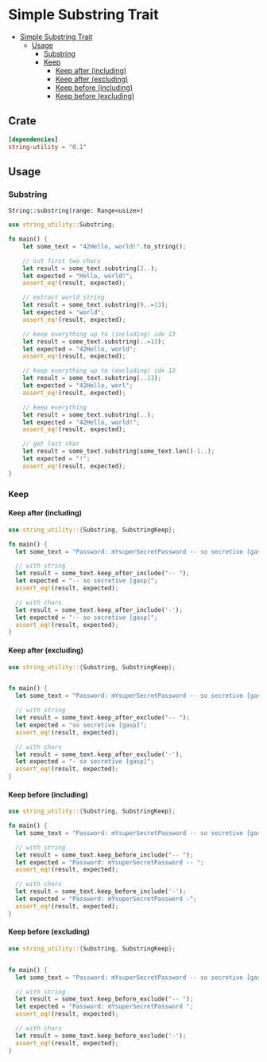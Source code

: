 # Simple Substring Trait

<!-- TOC -->
* [Simple Substring Trait](#simple-substring-trait)
  * [Usage](#usage)
    * [Substring](#substring)
    * [Keep](#keep)
      * [Keep after (including)](#keep-after--including-)
      * [Keep after (excluding)](#keep-after--excluding-)
      * [Keep before (including)](#keep-before--including-)
      * [Keep before (excluding)](#keep-before--excluding-)
<!-- TOC -->

## Crate

```toml
[dependencies]
string-utility = "0.1"
```

## Usage

### Substring

`String::substring(range: Range<usize>)`

```rust
use string_utility::Substring;

fn main() {
    let some_text = "42Hello, world!".to_string();

    // cut first two chars
    let result = some_text.substring(2..);
    let expected = "Hello, world!";
    assert_eq!(result, expected);

    // extract world string
    let result = some_text.substring(9..=13);
    let expected = "world";
    assert_eq!(result, expected);

    // keep everything up to (including) idx 13
    let result = some_text.substring(..=13);
    let expected = "42Hello, world";
    assert_eq!(result, expected);

    // keep everything up to (excluding) idx 13
    let result = some_text.substring(..13);
    let expected = "42Hello, worl";
    assert_eq!(result, expected);

    // keep everything
    let result = some_text.substring(..);
    let expected = "42Hello, world!";
    assert_eq!(result, expected);

    // get last char
    let result = some_text.substring(some_text.len()-1..);
    let expected = "!";
    assert_eq!(result, expected);
}
```


### Keep

#### Keep after (including)

```rust
use string_utility::{Substring, SubstringKeep};

fn main() {
  let some_text = "Password: mYsuperSecretPassword -- so secretive [gasp]".to_string();

  // with string
  let result = some_text.keep_after_include("-- ");
  let expected = "-- so secretive [gasp]";
  assert_eq!(result, expected);

  // with chars
  let result = some_text.keep_after_include('-');
  let expected = "-- so secretive [gasp]";
  assert_eq!(result, expected);
}
```

#### Keep after (excluding)

```rust
use string_utility::{Substring, SubstringKeep};


fn main() {
  let some_text = "Password: mYsuperSecretPassword -- so secretive [gasp]".to_string();

  // with string
  let result = some_text.keep_after_exclude("-- ");
  let expected = "so secretive [gasp]";
  assert_eq!(result, expected);

  // with chars
  let result = some_text.keep_after_exclude('-');
  let expected = "- so secretive [gasp]";
  assert_eq!(result, expected);
}
```

#### Keep before (including)

```rust
use string_utility::{Substring, SubstringKeep};

fn main() {
  let some_text = "Password: mYsuperSecretPassword -- so secretive [gasp]".to_string();

  // with string
  let result = some_text.keep_before_include("-- ");
  let expected = "Password: mYsuperSecretPassword -- ";
  assert_eq!(result, expected);

  // with chars
  let result = some_text.keep_before_include('-');
  let expected = "Password: mYsuperSecretPassword -";
  assert_eq!(result, expected);
}
```

#### Keep before (excluding)

```rust
use string_utility::{Substring, SubstringKeep};


fn main() {
  let some_text = "Password: mYsuperSecretPassword -- so secretive [gasp]".to_string();

  // with string
  let result = some_text.keep_before_exclude("-- ");
  let expected = "Password: mYsuperSecretPassword ";
  assert_eq!(result, expected);

  // with chars
  let result = some_text.keep_before_exclude('-');
  assert_eq!(result, expected);
}
```